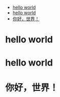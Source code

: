 
* [hello world](#hello-world)
* [hello world](#hello-world-1)
* [你好，世界！](#你好世界)

# hello world

#   hello   world   

# 你好，世界！  
